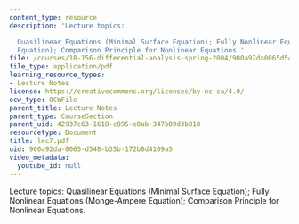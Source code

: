 ```yaml
---
content_type: resource
description: 'Lecture topics:

  Quasilinear Equations (Minimal Surface Equation); Fully Nonlinear Equations (Monge-Ampere
  Equation); Comparison Principle for Nonlinear Equations.'
file: /courses/18-156-differential-analysis-spring-2004/900a92da0065d548b35b172b8d4109a5_lec7.pdf
file_type: application/pdf
learning_resource_types:
- Lecture Notes
license: https://creativecommons.org/licenses/by-nc-sa/4.0/
ocw_type: OCWFile
parent_title: Lecture Notes
parent_type: CourseSection
parent_uid: 42937c63-1618-c895-e0ab-347b09d3b810
resourcetype: Document
title: lec7.pdf
uid: 900a92da-0065-d548-b35b-172b8d4109a5
video_metadata:
  youtube_id: null
---
```

Lecture topics:
Quasilinear Equations (Minimal Surface Equation); Fully Nonlinear Equations (Monge-Ampere Equation); Comparison Principle for Nonlinear Equations.